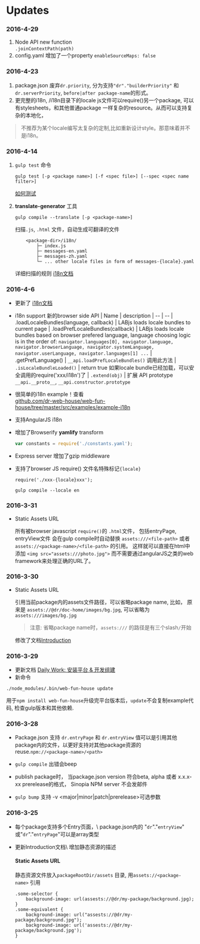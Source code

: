 Updates
=======
### 2016-4-29
1. Node API new function\
	`.joinContextPath(path)`
2. config.yaml 增加了一个property `enableSourceMaps: false`

### 2016-4-23
1. package.json 废弃`dr.priority`, 分为支持`"dr"."builderPriority"` 和 `dr.serverPriority`, `before|after package-name`的形式。
2. 更完整的i18n, /i18n目录下的locale js文件可以require()另一个package, 可以有stylesheets，和其他普通package 一样复杂的resource。从而可以支持复杂的本地化，
> 不推荐为某个locale编写太复杂的定制,比如重新设计style。那意味着并不是i18n。

### 2016-4-14
1. `gulp test` 命令
	```
	gulp test [-p <package name>] [-f <spec file>] [--spec <spec name filter>]
	```

	[如何测试](/doc-home/index.html#/doc/test.md)
2. **translate-generator** 工具
	```
	gulp compile --translate [-p <package-name>]
	```
	扫描`.js`, `.html` 文件，自动生成可翻译的文件
	```
		<package-dir>/i18n/
			├─ index.js
			├─ messages-en.yaml
			├─ messages-zh.yaml
			└─ ... other locale files in form of messages-{locale}.yaml
	```
	详细扫描的规则 [i18n文档](/doc-home/index.html#/doc/i18n.md)

### 2016-4-6
- 更新了 [i18n文档](/doc-home/index.html#/doc/i18n.md)
- i18n support
	新的browser side API
	| Name | description
	| -- | --
	| .loadLocaleBundles(language, callback) | LABjs loads locale bundles to current page
	| .loadPrefLocaleBundles(callback) | LABjs loads locale bundles based on browser prefered language, language choosing logic is in the order of: `navigator.languages[0], navigator.language, navigator.browserLanguage, navigator.systemLanguage, navigator.userLanguage, navigator.languages[1] ...`
	| .getPrefLanguage() | `__api.loadPrefLocaleBundles()` 调用此方法
	| `.isLocaleBundleLoaded()` | return true 如果locale bundle已经加载，可以安全调用的require('xxx/i18n')了
	| `.extend(obj)` | 扩展 API prototype `__api.__proto__`,  `__api.constructor.prototype`
- 很简单的i18n example！查看\
	[github.com/dr-web-house/web-fun-house/tree/master/src/examples/example-i18n](https://github.com/dr-web-house/web-fun-house/tree/master/src/examples/example-i18n)

- 支持AngularJS i18n

- 增加了Browserify **yamlify** transform

	```javascript
	var constants = require('./constants.yaml');
	```
- Express server 增加了gzip middleware
- 支持了browser JS require() 文件名特殊标记`{locale}`
	```
	require('./xxx-{locale}xxx');
	```
	```
	gulp compile --locale en
	```

### 2016-3-31
- Static Assets URL

	所有被browser javascript `require()`的 `.html`文件， 包括entryPage, entryView文件 会在gulp compile时自动替换 `assets:///<file-path>` 或者 `assets://<package-name>/<file-path>` 的引用。
	这样就可以直接在html中添加 `<img src="assets:///photo.jpg">` 而不需要通过angularJS之类的web framework来处理正确的URL了。

### 2016-3-30
- Static Assets URL

	引用当前package内的assets文件路径，可以省略package name,
	比如， 原来是 `assets://@dr/doc-home/images/bg.jpg`, 可以省略为
	`assets:///images/bg.jpg`
	> 注意: 省略package name时，`assets:///` 的路径是有三个slash`/`开始

	修改了文档[Introduction](http://dr-web-house.github.io/#/doc/readme-cn.md)


### 2016-3-29
- 更新文档 [Daily Work: 安装平台 & 开发组建](/#/doc/run-platform-as-tool-cn.md)
- 新命令
```
./node_modules/.bin/web-fun-house update
```
用于`npm install web-fun-house`升级完平台版本后，`update`不会复制example代码, 检查gulp版本和其他依赖.

### 2016-3-28

-	Package.json 支持 `dr.entryPage` 和 `dr.entryView` 值可以是引用其他package内的文件，以更好支持对其他package资源的reuse.`npm://<package-name>/<path>`

-	`gulp compile` 出错会beep

-	publish package时， 当package.json version 符合beta, alpha 或者 x.x.x-xx prerelease的格式， Sinopia NPM server 不会发邮件

-	`gulp bump` 支持 -v <major|minor|patch|prerelease>可选参数

### 2016-3-25

-	每个package支持多个Entry页面，\\ package.json内的 "`dr`"."`entryView`" 或"`dr`"."`entryPage`"可以是array类型

-	更新Introduction文档\\ 增加静态资源的描述

	#### Static Assets URL

	静态资源文件放入`packageRootDir/assets` 目录, 用`assets://<package-name>` 引用

	```less
	.some-selector {
	    background-image: url(assests://@dr/my-package/background.jpg);
	}
	.some-equivalent {
	    background-image: url("assests://@dr/my-package/background.jpg");
	    background-image: url('assests://@dr/my-package/background.jpg');
	}
	```
